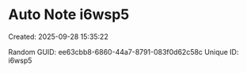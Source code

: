 ﻿# Auto Note i6wsp5
Created: 2025-09-28 15:35:22

Random GUID: ee63cbb8-6860-44a7-8791-083f0d62c58c
Unique ID: i6wsp5

